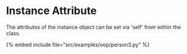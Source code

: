 # Instance Attribute


The attributes of the instance object can be set via 'self' from within the class.

{% embed include file="src/examples/oop/person3.py" %}


